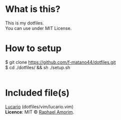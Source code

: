 # What is this?
This is my dotfiles.<br>
You can use under MIT License.<br>

# How to setup
\$ git clone https://github.com/f-matano44/dotfiles.git<br> 
\$ cd ./dotfiles/ && sh ./setup.sh<br>
<br>

# Included file(s)
[Lucario](https://github.com/raphamorim/lucario) (dotfiles/vim/lucario.vim)<br>
**Licence**: MIT © [Raphael Amorim](https://github.com/raphamorim).<br>

